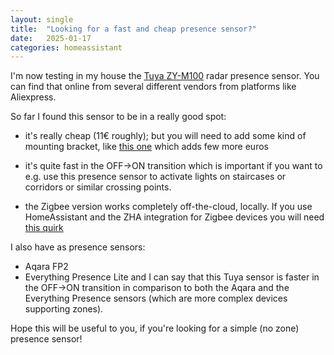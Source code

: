 ```yaml
---
layout: single
title:  "Looking for a fast and cheap presence sensor?"
date:   2025-01-17
categories: homeassistant
---
```


I'm now testing in my house the [Tuya ZY-M100](https://it.aliexpress.com/item/1005004705672138.html?sku_id=12000030169395611&gatewayAdapt=glo2ita) radar presence sensor.
You can find that online from several different vendors from platforms like Aliexpress.

So far I found this sensor to be in a really good spot:

* it's really cheap (11€ roughly); but you will need to add some kind of mounting bracket, like 
  [this one](https://it.aliexpress.com/item/1005007545582299.html?spm=a2g0o.order_list.order_list_main.5.ff193696XJo79e&gatewayAdapt=glo2ita) which adds few more euros

* it's quite fast in the OFF->ON transition which is important if you want to e.g. use this presence
  sensor to activate lights on staircases or corridors or similar crossing points.

* the Zigbee version works completely off-the-cloud, locally. If you use HomeAssistant and the ZHA integration
  for Zigbee devices you will need [this quirk](https://github.com/zigpy/zha-device-handlers/issues/3472)

I also have as presence sensors:
* Aqara FP2
* Everything Presence Lite
and I can say that this Tuya sensor is faster in the OFF->ON transition in comparison to both the Aqara
and the Everything Presence sensors (which are more complex devices supporting zones).

Hope this will be useful to you, if you're looking for a simple (no zone) presence sensor!
